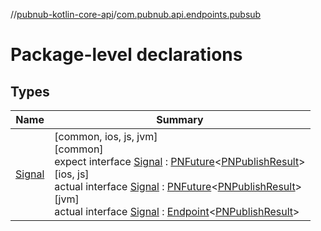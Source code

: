//[pubnub-kotlin-core-api](../../index.md)/[com.pubnub.api.endpoints.pubsub](index.md)

# Package-level declarations

## Types

| Name | Summary |
|---|---|
| [Signal](-signal/index.md) | [common, ios, js, jvm]<br>[common]<br>expect interface [Signal](-signal/index.md) : [PNFuture](../com.pubnub.kmp/-p-n-future/index.md)&lt;[PNPublishResult](../com.pubnub.api.models.consumer/-p-n-publish-result/index.md)&gt; <br>[ios, js]<br>actual interface [Signal](-signal/index.md) : [PNFuture](../com.pubnub.kmp/-p-n-future/index.md)&lt;[PNPublishResult](../com.pubnub.api.models.consumer/-p-n-publish-result/index.md)&gt; <br>[jvm]<br>actual interface [Signal](-signal/index.md) : [Endpoint](../com.pubnub.api/-endpoint/index.md)&lt;[PNPublishResult](../../../../pubnub-kotlin/pubnub-kotlin-core-api/pubnub-kotlin-core-api/com.pubnub.api.models.consumer/-p-n-publish-result/index.md)&gt; |
